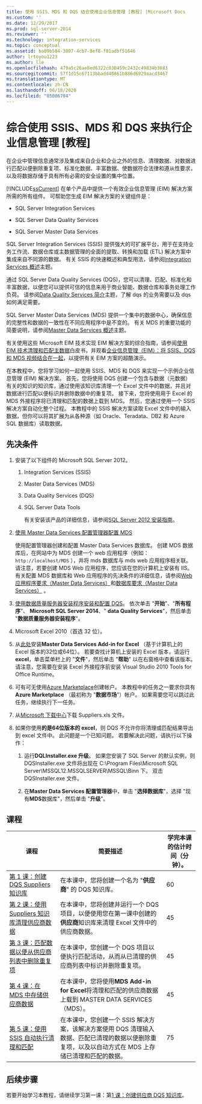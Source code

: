 ```yaml
---
title: 使用 SSIS、MDS 和 DQS 结合使用企业信息管理 [教程] |Microsoft Docs
ms.custom: ''
ms.date: 12/29/2017
ms.prod: sql-server-2014
ms.reviewer: ''
ms.technology: integration-services
ms.topic: conceptual
ms.assetid: ba09b504-3007-4cb7-8ef8-f01adbf51646
author: lrtoyou1223
ms.author: lle
ms.openlocfilehash: 479a5c26ae8ed6322c030459c2432c49834b3683
ms.sourcegitcommit: 57f1d15c67113bbadd40861b886d6929aacd3467
ms.translationtype: MT
ms.contentlocale: zh-CN
ms.lasthandoff: 06/18/2020
ms.locfileid: "85006704"
---
```

# <a name="enterprise-information-management-using-ssis-mds-and-dqs-together-tutorial"></a>综合使用 SSIS、MDS 和 DQS 来执行企业信息管理 [教程]
  在企业中管理信息通常涉及集成来自企业和企业之外的信息、清理数据、对数据进行匹配以便删除重复项、标准化数据、丰富数据、使数据符合法律和遵从性要求，以及将数据存储于具有所有必需的安全设置的集中位置。  
  
 [!INCLUDE[ssCurrent](../includes/sscurrent-md.md)] 在单个产品中提供一个有效企业信息管理 (EIM) 解决方案所需的所有组件。 可帮助您生成 EIM 解决方案的关键组件是：  
  
-   SQL Server Integration Services  
  
-   SQL Server Data Quality Services  
  
-   SQL Server Master Data Services  
  
 SQL Server Integration Services (SSIS) 提供强大的可扩展平台，用于在支持业务工作流、数据仓库或主数据管理的全面的提取、转换和加载 (ETL) 解决方案中集成来自不同源的数据。 有关 SSIS 的快速概述和典型用法，请参阅[Integration Services 概述](https://msdn.microsoft.com/library/ms141263\(SQL.105\).aspx)主题。  
  
 通过 SQL Server Data Quality Services (DQS)，您可以清理、匹配、标准化和丰富数据，以便您可以提供可信的信息来用于商业智能、数据仓库和事务处理工作负荷。 请参阅[Data Quality Services 简介](https://msdn.microsoft.com/library/ff877917.aspx)主题，了解 dqs 的业务需要以及 dqs 如何满足需要。  
  
 SQL Server Master Data Services (MDS) 提供一个集中的数据中心，确保信息的完整性和数据的一致性在不同应用程序中是不变的。 有关 MDS 的重要功能的简要说明，请参阅[Master Data Services 概述](../master-data-services/master-data-services-overview-mds.md)主题。  
  
 有关使用这些 Microsoft EIM 技术实现 EIM 解决方案的综合指南，请参阅[使用 EIM 技术清理和匹配主数据](https://msdn.microsoft.com/library/hh403491.aspx)白皮书，并观看[企业信息管理（EIM）：将 SSIS、DQS 和 MDS 视频结合在一起](https://go.microsoft.com/fwlink/?LinkId=258672)，以提供有关 EIM 方案的超酷演示。  
  
 在本教程中，您将学习如何一起使用 SSIS、MDS 和 DQS 来实现一个示例企业信息管理 (EIM) 解决方案。 首先，您将使用 DQS 创建一个包含与数据（元数据）有关的知识的知识库，通过使用该知识库清理一个 Excel 文件中的数据，并且对数据进行匹配以便标识并删除数据中的重复项。 接下来，您将使用用于 Excel 的 MDS 外接程序将已清理和匹配的数据上载到 MDS。 然后，您通过使用一个 SSIS 解决方案自动化整个过程。 本教程中的 SSIS 解决方案读取 Excel 文件中的输入数据，但你可以将其扩展为从各种源（如 Oracle、Teradata、DB2 和 Azure SQL 数据库）读取数据。  
  
## <a name="prerequisites"></a>先决条件  
  
1.  安装了以下组件的 Microsoft SQL Server 2012。  
  
    1.  Integration Services (SSIS)  
  
    2.  Master Data Services (MDS)  
  
    3.  Data Quality Services (DQS)  
  
    4.  SQL Server Data Tools  
  
         有关安装该产品的详细信息，请参阅[SQL Server 2012 安装指南](../database-engine/install-windows/installation-for-sql-server.md)。  
  
2.  [使用 Master Data Services 配置管理器配置 MDS](https://msdn.microsoft.com/library/ee633884.aspx)  
  
     使用配置管理器创建和配置 Master Data Services 数据库。 创建 MDS 数据库后，在网站中为 MDS 创建一个 web 应用程序（例如： `http://localhost/MDS` ），并将 mds 数据库与 mds web 应用程序相关联。 请注意，若要创建 MDS Web 应用程序，您应该在您的计算机上安装有 IIS。 有关配置 MDS 数据库和 Web 应用程序的先决条件的详细信息，请参阅[Web 应用程序要求（Master Data Services）](https://msdn.microsoft.com/library/ee633744.aspx)和[数据库要求（Master Data Services）](https://msdn.microsoft.com/library/ee633767.aspx) 。  
  
3.  [使用数据质量服务器安装程序安装和配置 DQS](https://msdn.microsoft.com/library/hh231682.aspx)。 依次单击 "**开始**"、"**所有程序**"、 **Microsoft SQL Server 2014**、" **data Quality Services**"，然后单击 "**数据质量服务器安装程序**"。  
  
4.  Microsoft Excel 2010（首选 32 位）。  
  
5.  从[此处](https://www.microsoft.com/download/details.aspx?id=29064)安装**Master Data Services Add-in for Excel** （基于计算机上的 Excel 版本的32位或64位）。 若要查找计算机上安装的 Excel 版本，请运行**excel**，单击菜单栏上的 "**文件**"，然后单击 "**帮助**" 以在右窗格中查看该版本。 请注意，您需要在安装 Excel 外接程序前安装 Visual Studio 2010 Tools for Office Runtime。  
  
6.  可有可无使用[Azure Marketplace](https://azuremarketplace.microsoft.com/marketplace/)创建帐户。 本教程中的任务之一要求你具有**Azure Marketplace** （最初称为 "**数据市场**"）帐户。 如果需要您可以跳过此任务，继续执行下一任务。  
  
7.  从[Microsoft 下载中心](https://www.microsoft.com/download/details.aspx?id=50426)下载 Suppliers.xls 文件。  
  
8.  如果你使用**的是64位版本的 excel**，则 DQS 不允许你将清理或匹配结果导出到 excel 文件中。 此问题是一个已知问题。 若要解决此问题，请执行以下操作：  
  
    1.  运行**DQLInstaller.exe 升级**。 如果您安装了 SQL Server 的默认实例，则 DQSInstaller.exe 文件将出现在 C:\Program Files\Microsoft SQL Server\MSSQL12.MSSQLSERVER\MSSQL\Binn 下。 双击 DQSInstaller.exe 文件。  
  
    2.  在**Master Data Services 配置管理器**中，单击 "**选择数据库**"，选择 "现有**MDS**数据库"，然后单击 "**升级**"。  
  
## <a name="lessons"></a>课程  
  
|课程|简要描述|学完本课的估计时间（分钟）。|  
|------------|-----------------------|------------------------------------------------|  
|[第 1 课：创建 DQS Suppliers 知识库](../../2014/tutorials/lesson-1-creating-the-suppliers-dqs-knowledge-base.md)|在本课中，您将创建一个名为 "**供应商**" 的 DQS 知识库。|60|  
|[第 2 课：使用 Suppliers 知识库清理供应商数据](../../2014/tutorials/lesson-2-cleansing-supplier-data-using-the-suppliers-knowledge-base.md)|在本课中，您将创建并运行一个 DQS 项目，以便使用您在第一课中创建的**供应商**知识库来清理 Excel 文件中的供应商数据。|45|  
|[第 3 课：匹配数据以便从供应商列表中删除重复项](../../2014/tutorials/lesson-3-matching-data-to-remove-duplicates-from-supplier-list.md)|在本课中，您创建一个 DQS 项目以便执行匹配活动，从而从已清理的供应商列表中标识并删除重复项。|45|  
|[第 4 课：在 MDS 中存储供应商数据](../../2014/tutorials/lesson-4-storing-supplier-data-in-mds.md)|在本课中，您将使用**MDS Add-in for Excel**将清理和匹配的供应商数据上载到 MASTER DATA SERVICES （MDS）。|45|  
|[第 5 课：使用 SSIS 自动执行清理和匹配](../../2014/tutorials/lesson-5-automating-the-cleansing-and-matching-using-ssis.md)|在本课中，您创建一个 SSIS 解决方案，该解决方案使用 DQS 清理输入数据、匹配已清理的数据以便删除重复项，以及以自动方式在 MDS 上存储已清理和匹配的数据。|75|  
  
## <a name="next-steps"></a>后续步骤  
 若要开始学习本教程，请继续学习第一课：第[1 课：创建供应商 DQS 知识库](../../2014/tutorials/lesson-1-creating-the-suppliers-dqs-knowledge-base.md)。  
  
  
